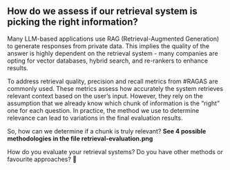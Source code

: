 ## How do we assess if our retrieval system is picking the right information? 
 
Many LLM-based applications use RAG (Retrieval-Augmented Generation) to generate responses from private data. This implies the quality of the answer is highly dependent on the retrieval system - many companies are opting for vector databases, hybrid search, and re-rankers to enhance results.

To address retrieval quality, precision and recall metrics from #RAGAS are commonly used. These metrics assess how accurately the system retrieves relevant context based on the user’s input. However, they rely on the assumption that we already know which chunk of information is the “right” one for each question. In practice, the method we use to determine relevance can lead to variations in the final evaluation results.

So, how can we determine if a chunk is truly relevant? **See 4 possible methodologies in the file retrieval-evaluation.png**

How do you evaluate your retrieval systems? Do you have other methods or favourite approaches? 🤔
